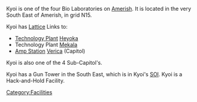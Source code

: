 Kyoi is one of the four Bio Laboratories on
[Amerish](Amerish.md). It is located in the very South East of
Amerish, in grid N15.

Kyoi has [Lattice](Lattice.md) Links to:

- [Technology Plant](Technology_Plant.md)
  [Heyoka](Heyoka.md)
- Technology Plant [Mekala](Mekala.md)
- [Amp Station](Amp_Station.md) [Verica](Verica.md)
  (Capitol)

Kyoi is also one of the 4 Sub-Capitol's.

Kyoi has a Gun Tower in the South East, which is in Kyoi's
[SOI](SOI.md). Kyoi is a Hack-and-Hold Facility.

[Category:Facilities](Category:Facilities.md)
